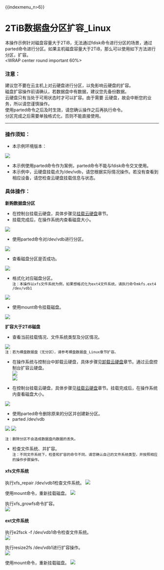 {{indexmenu_n>6}}

# 2TiB数据盘分区扩容_Linux

本操作示例针对磁盘容量大于2TiB，无法通过fdisk命令进行分区的场景，通过parted命令进行分区。如果主机磁盘容量大于2TiB，那么可以使用如下方法进行分区，扩容。  
<WRAP center round important 60%>

### 注意：

建议您不要在云主机上对云硬盘进行分区，以免影响云硬盘的扩容。  
磁盘扩容操作前请确认，若数据盘中有数据，建议您先备份数据。  
云硬盘只有当处于可用状态时才可以扩容。由于需要 云硬盘，故会中断您的业务，所以请您谨慎操作。  
使用parted命令之后及时生效，请您确认操作之后再执行命令。  
分区完成之后需要单独格式化，否则不能直接使用。  
</WRAP>

-----

### 操作须知：

* 本示例环境版本： 

![](/images/userguide/extend/cat-2tib.png)  
- 本示例使用parted命令作为案例，parted命令不能与fdisk命令交叉使用。  
- 本示例中，云硬盘挂载点为/dev/vdb，请您根据实际情况操作。若没有查看到相应设备，请您检查云硬盘挂载信息与状态。

### 具体操作：

**新购数据盘分区**  

  * 在控制台挂载云硬盘，具体步骤见[挂载云硬盘](https://cms.docs.ucloudadmin.com/storage_cdn/udisk/userguide/mount)章节。  
  * 挂载完成后，在操作系统内查看磁盘大小。  

![](/images/userguide/extend/fdisk-2tib.png)  

  * 使用parted命令对/dev/vdb进行分区。

![](/images/userguide/extend/parted-2tib.png) 
    
  * 查看磁盘分区是否成功。  

![](/images/userguide/extend/lsblk-2tib.png) 
    
  * 格式化对应磁盘分区。  
    `注：本操作以xfs文件系统为例，如果想格式化为ext4文件系统，请执行命令mkfs.ext4 /dev/vdb1` 
    
![](/images/userguide/extend/mkfs-2tib.png)  
    
  * 使用mount命令挂载磁盘。  

![](/images/userguide/extend/mount-2tib-no1.png)  

**扩容大于2TiB磁盘**  

  * 查看当前挂载情况、文件系统类型及分区情况。  

![](/images/userguide/extend/df-th-2tib.png)  
    `注：若为裸盘数据盘（无分区），请参考裸盘数据盘_Linux章节扩容。`  



  * 在操作系统与控制台中卸载云硬盘，具体步骤见[卸载云硬盘](https://cms.docs.ucloudadmin.com/storage_cdn/udisk/userguide/umount)章节。通过云盘控制台扩容云硬盘。   
![](/images/userguide/extend/image-2tib-1.png)  
![](/images/userguide/extend/image-2tib-2.png)  
    
  * 在控制台挂载云硬盘，具体步骤见[挂载云硬盘](https://cms.docs.ucloudadmin.com/storage_cdn/udisk/userguide/mount)章节。挂载完成后，在操作系统内查看磁盘大小。

![](/images/userguide/extend/fdisk-2tib-2.png)
    
  * 使用parted命令删除原来的分区并创建新分区。  
  * parted /dev/vdb  
  
![](/images/userguide/extend/unit-2tib.png) 
![](/images/userguide/extend/mkpart-2tib.png)  

`注：删除分区不会造成数据盘内数据的丢失。`

  * 检查文件系统、并扩容。  
    `注：不同文件系统下，检查和扩容的命令不同，请您确认自己的文件系统类型，并按照相应的操作步骤操作。`

#### xfs文件系统

执行xfs\_repair /dev/vdb1检查文件系统。 
![](/images/userguide/extend/xfs_repair-2tib.png)  
    
使用mount命令，重新挂载磁盘。 
![](/images/userguide/extend/mount-2tib-2.png)  
    
执行xfs\_growfs命令扩容。  
![](/images/userguide/extend/xfs_growfs-2tib.png)  





#### ext文件系统

执行e2fsck -f /dev/vdb1命令检查文件系统。  
![](/images/userguide/extend/e2fsck-2tib-2.png)  
    
执行resize2fs /dev/vdb1进行扩容操作。  
![](/images/userguide/extend/resize2fs-2tib-2.png)  
    
使用mount命令，重新挂载磁盘。
![](/images/userguide/extend/mount-2tib-3.png)


